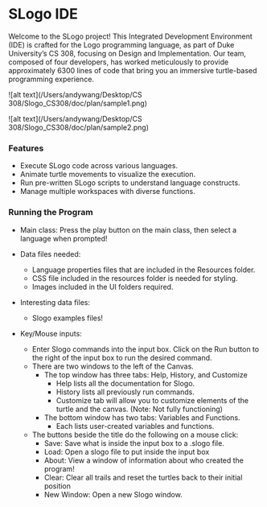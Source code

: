 # SLogo IDE



Welcome to the SLogo project! This Integrated Development Environment (IDE) is crafted for the Logo programming language, as part of Duke University’s CS 308, focusing on Design and Implementation. Our team, composed of four developers, has worked meticulously to provide approximately 6300 lines of code that bring you an immersive turtle-based programming experience.




![alt text](/Users/andywang/Desktop/CS 308/Slogo_CS308/doc/plan/sample1.png)

![alt text](/Users/andywang/Desktop/CS 308/Slogo_CS308/doc/plan/sample2.png)





### Features

* Execute SLogo code across various languages.
* Animate turtle movements to visualize the execution.
* Run pre-written SLogo scripts to understand language constructs.
* Manage multiple workspaces with diverse functions.




### Running the Program

* Main class: Press the play button on the main class, then select a language when prompted!

* Data files needed:
   * Language properties files that are included in the Resources folder.
   * CSS file included in the resources folder is needed for styling.
   * Images included in the UI folders required.

* Interesting data files:
   * Slogo examples files!

* Key/Mouse inputs:
   * Enter Slogo commands into the input box. Click on the Run button to the right of the input box
     to run the desired command.
   * There are two windows to the left of the Canvas.
      * The top window has three tabs: Help, History, and Customize
         * Help lists all the documentation for Slogo.
         * History lists all previously run commands.
         * Customize tab will allow you to customize elements of the turtle and the canvas. (Note: Not fully functioning)
      * The bottom window has two tabs: Variables and Functions.
         * Each lists user-created variables and functions.
   * The buttons beside the title do the following on a mouse click:
      * Save: Save what is inside the input box to a .slogo file.
      * Load: Open a slogo file to put inside the input box
      * About: View a window of information about who created the program!
      * Clear: Clear all trails and reset the turtles back to their initial position
      * New Window: Open a new Slogo window.






